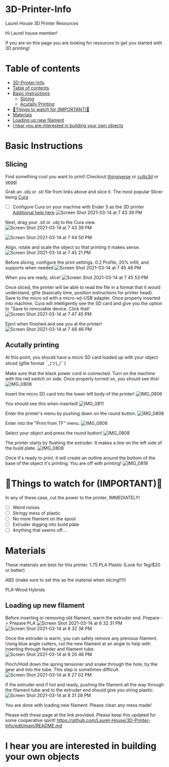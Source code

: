 3D-Printer-Info
===============

Laurel House 3D Printer Resources

Hi Laurel house member!

If you are on this page you are looking for resources to get you started with 3D printing!

Table of contents
=================
<!--ts-->
   * [3D-Printer-Info](#3d-printer-info)
   * [Table of contents](#table-of-contents)
   * [Basic Instructions](#basic-instructions)
      * [Slicing](#Slicing)
      * [Acutally Printing](#acutally-printing)
   * [🚨Things to watch for (IMPORTANT)🚨](#things-to-watch-for-important)
   * [Materials](#Materials)
   * [Loading up new filament](#loading-up-new-filament)
   * [I hear you are interested in building your own objects](#i-hear-you-are-interested-in-building-your-own-objects)
<!--te-->

Basic Instructions
==================
Slicing
-------
Find something cool you want to print! Checkout [thingiverse](https://www.thingiverse.com/) or [cults3d](https://cults3d.com/en) or [yeggi](https://www.yeggi.com/)

Grab an .obj or .stl file from links above and slice it. The most popular Slicer being [Cura](https://ultimaker.com/software/ultimaker-cura)
- [ ] Configure Cura on your machine with Ender 3 as the 3D printer [Additional help here](http://www.emcu.eu/configure-ultimaker-cura-software-for-use-the-creality-3d-printer-model-ender-3/)
![Screen Shot 2021-03-14 at 7 43 39 PM](https://user-images.githubusercontent.com/9064271/111091105-e812b880-84ff-11eb-8081-4a9dc13ee8f0.png)

  
Next, drag your .stl or .obj to the Cura view.
![Screen Shot 2021-03-14 at 7 43 39 PM](https://user-images.githubusercontent.com/9064271/111091066-c4e80900-84ff-11eb-8d0b-acbdacedd657.png)

![Screen Shot 2021-03-14 at 7 44 50 PM](https://user-images.githubusercontent.com/9064271/111091151-037dc380-8500-11eb-8678-d2087198f8f1.png)


Align, rotate and scale the object so that printing it makes sense.
![Screen Shot 2021-03-14 at 7 45 21 PM](https://user-images.githubusercontent.com/9064271/111091183-1abcb100-8500-11eb-9154-fa2f55f93f96.png)

Before slicing, configure the print settings. 0.2 Profile, 20% infill, and supports when needed
![Screen Shot 2021-03-14 at 7 45 48 PM](https://user-images.githubusercontent.com/9064271/111091240-5192c700-8500-11eb-9553-a22effcb5c1a.png)

When you are ready, slice!
![Screen Shot 2021-03-14 at 7 45 53 PM](https://user-images.githubusercontent.com/9064271/111091252-5b1c2f00-8500-11eb-90d8-0f46b2a5d0e2.png)

Once sliced, the printer will be able to read the file in a format that it would understand, gfile (basically time, position instructions for printer head). Save to the micro sd with a micro-sd-USB adapter. Once properly inserted into machine, Cura will intelligently see the SD card and give you the option to "Save to removable device. Click that!
![Screen Shot 2021-03-14 at 7 47 45 PM](https://user-images.githubusercontent.com/9064271/111091465-01683480-8501-11eb-9c40-4d96031d04b4.png)

Eject when finished and see you at the printer!
![Screen Shot 2021-03-14 at 7 48 46 PM](https://user-images.githubusercontent.com/9064271/111091486-15139b00-8501-11eb-9fef-28b962260777.png)

Acutally printing
-----------------
At this point, you should have a micro SD card loaded up with your object sliced (gfile format ¯\_(ツ)_/¯ )

Make sure that the black power cord in connected. Turn on the machine with the red switch on side. 
Once properly turned on, you should see this!
![IMG_0808](https://user-images.githubusercontent.com/9064271/111091684-bf8bbe00-8501-11eb-95a0-a9f8ac2a4e01.jpeg)

Insert the micro SD card into the lower left body of the printer!
![IMG_0806](https://user-images.githubusercontent.com/9064271/111091733-ee099900-8501-11eb-8ebf-fc152a9a26f1.jpeg)

You should see this when inserted!
![IMG_0811](https://user-images.githubusercontent.com/9064271/111170776-5001e700-8572-11eb-91f3-a2a53673491e.jpeg)


Enter the printer's menu by pushing down on the round button.
![IMG_0808](https://user-images.githubusercontent.com/9064271/111091829-2b6e2680-8502-11eb-886c-e7796a874e6e.jpeg)

Enter into the "Print from TF" menu.
![IMG_0808](https://user-images.githubusercontent.com/9064271/111091866-4f316c80-8502-11eb-93c7-1e260d29cadc.jpeg)


Select your object and press the round button!
![IMG_0808](https://user-images.githubusercontent.com/9064271/111091882-5ce6f200-8502-11eb-8070-50f0c2b8075f.jpeg)

The printer starts by flushing the extruder. It makes a line on the left side of the build plate.
![IMG_0808](https://user-images.githubusercontent.com/9064271/111091931-80aa3800-8502-11eb-9fd8-740b1989df95.jpeg)

Once it's ready to print, it will create an outline around the bottom of the base of the object it's printing. You are off with printing!
![IMG_0818](https://user-images.githubusercontent.com/9064271/111091970-a0d9f700-8502-11eb-9d3d-d7256b017d51.jpeg)


🚨Things to watch for (IMPORTANT)🚨
==================================
In any of these case, cut the power to the printer, IMMEDIATELY!
- [ ] Weird noises
- [ ] Stringy mess of plastic
- [ ] No more filament on the spool
- [ ] Extruder digging into build plate
- [ ] Anything that seems off....

Materials
=========
These materials are best for this printer.
1.75 PLA Plastic (Look for 1kg/$20 or better)

ABS (make sure to set this as the material when slicing!!!!)

PLA-Wood Hybrids 

## Loading up new filament
Before inserting or removing old filament, warm the extruder end. Prepare -> Prepare PLA
![Screen Shot 2021-03-14 at 8 32 31 PM](https://user-images.githubusercontent.com/9064271/111092661-a46e7d80-8504-11eb-8938-9c052e362de0.png)
![Screen Shot 2021-03-14 at 8 32 38 PM](https://user-images.githubusercontent.com/9064271/111092665-a8020480-8504-11eb-88e0-8b472e851ba9.png)

Once the extruder is warm, you can safely remove any previous filament.
Using blue angle cutters, cut the new filament at an angle to help with inserting through feeder and filament tube.
![Screen Shot 2021-03-14 at 8 26 46 PM](https://user-images.githubusercontent.com/9064271/111092752-f57e7180-8504-11eb-98cb-80cb7359cb52.png)

Pinch/Hold down the spring tensioner and snake through the hole, by the gear and into the tube. This step is sometimes difficult.
![Screen Shot 2021-03-14 at 8 27 02 PM](https://user-images.githubusercontent.com/9064271/111092797-1646c700-8505-11eb-88eb-5e9e44805216.png)

If the extruder end if hot and ready, pushing the filament all the way through the filament tube and to the extruder end should give you string plastic.
![Screen Shot 2021-03-14 at 8 31 28 PM](https://user-images.githubusercontent.com/9064271/111092845-39717680-8505-11eb-9a11-3a8a04c767d7.png)

You are done with loading new filament. Please clean any mess made!

Please edit these page at the link provided. Please keep this updated for some cooperative spirit!
https://github.com/Laurel-House/3D-Printer-Info/edit/main/README.md

I hear you are interested in building your own objects 
======================================================

